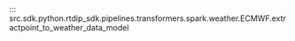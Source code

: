 ::: src.sdk.python.rtdip_sdk.pipelines.transformers.spark.weather.ECMWF.extractpoint_to_weather_data_model